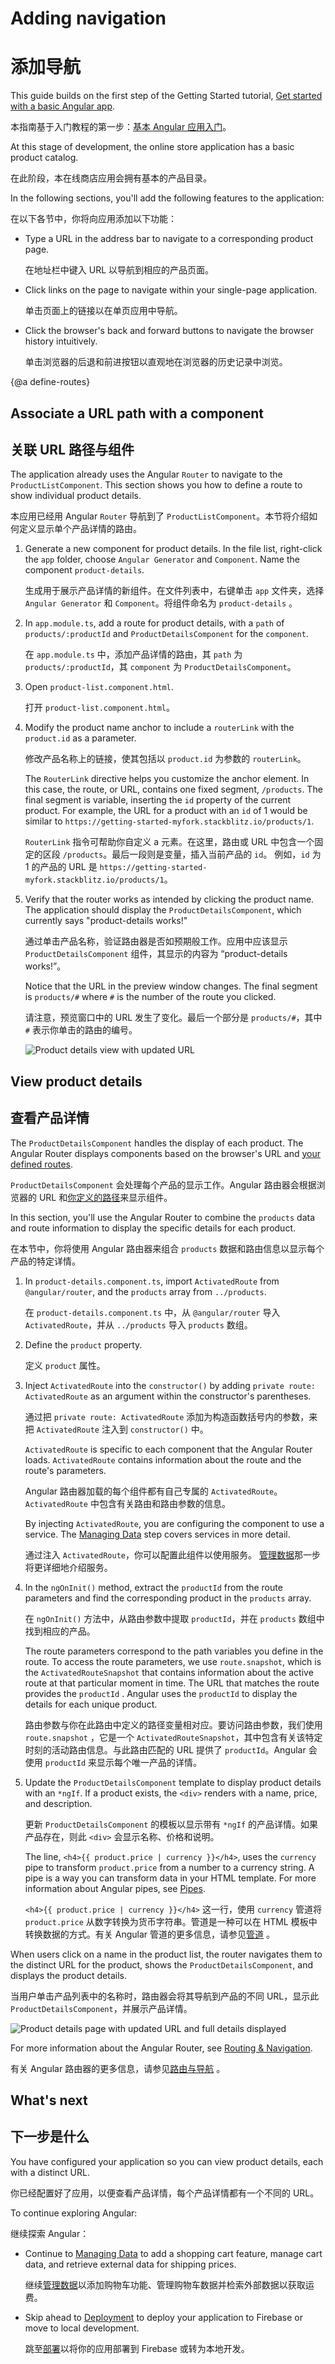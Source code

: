 # Adding navigation

# 添加导航

This guide builds on the first step of the Getting Started tutorial, [Get started with a basic Angular app](start "Get started with a basic Angular app").

本指南基于入门教程的第一步：[基本 Angular 应用入门](start "开始使用基本的 Angular 应用")。

At this stage of development, the online store application has a basic product catalog.

在此阶段，本在线商店应用会拥有基本的产品目录。

In the following sections, you'll add the following features to the application:

在以下各节中，你将向应用添加以下功能：

* Type a URL in the address bar to navigate to a corresponding product page.

  在地址栏中键入 URL 以导航到相应的产品页面。

* Click links on the page to navigate within your single-page application.

  单击页面上的链接以在单页应用中导航。

* Click the browser's back and forward buttons to navigate the browser history intuitively.

  单击浏览器的后退和前进按钮以直观地在浏览器的历史记录中浏览。

{@a define-routes}

## Associate a URL path with a component

## 关联 URL 路径与组件

The application already uses the Angular `Router` to navigate to the `ProductListComponent`.
This section shows you how to define a route to show individual product details.

本应用已经用 Angular `Router` 导航到了 `ProductListComponent`。本节将介绍如何定义显示单个产品详情的路由。

1. Generate a new component for product details.
    In the file list, right-click the `app` folder, choose `Angular Generator` and `Component`.
    Name the component `product-details`.

   生成用于展示产品详情的新组件。在文件列表中，右键单击 `app` 文件夹，选择 `Angular Generator` 和 `Component`。将组件命名为 `product-details` 。

1. In `app.module.ts`, add a route for product details, with a `path` of `products/:productId` and `ProductDetailsComponent` for the `component`.

   在 `app.module.ts` 中，添加产品详情的路由，其 `path` 为 `products/:productId`，其 `component` 为 `ProductDetailsComponent`。

    <code-example header="src/app/app.module.ts" path="getting-started/src/app/app.module.ts" region="product-details-route">
    </code-example>

1. Open `product-list.component.html`.

   打开 `product-list.component.html`。

1. Modify the product name anchor to include a `routerLink` with the `product.id` as a parameter.

   修改产品名称上的链接，使其包括以 `product.id` 为参数的 `routerLink`。

    <code-example header="src/app/product-list/product-list.component.html" path="getting-started/src/app/product-list/product-list.component.html" region="router-link">
    </code-example>

    The `RouterLink` directive helps you customize the anchor element.
    In this case, the route, or URL, contains one fixed segment, `/products`.
    The final segment is variable, inserting the `id` property of the current product.
    For example, the URL for a product with an `id` of 1 would be similar to `https://getting-started-myfork.stackblitz.io/products/1`.

   `RouterLink` 指令可帮助你自定义 a 元素。在这里，路由或 URL 中包含一个固定的区段 `/products`。最后一段则是变量，插入当前产品的 `id`。
    例如，`id` 为 1 的产品的 URL 是 `https://getting-started-myfork.stackblitz.io/products/1`。

 1. Verify that the router works as intended by clicking the product name.
    The application should display the `ProductDetailsComponent`, which currently says "product-details works!"

    通过单击产品名称，验证路由器是否如预期般工作。应用中应该显示 `ProductDetailsComponent` 组件，其显示的内容为 “product-details works!”。

    Notice that the URL in the preview window changes.
    The final segment is `products/#`  where `#` is the number of the route you clicked.

    请注意，预览窗口中的 URL 发生了变化。最后一个部分是 `products/#`，其中 `#` 表示你单击的路由的编号。

    <div class="lightbox">
      <img src="generated/images/guide/start/product-details-works.png" alt="Product details view with updated URL">
    </div>

## View product details

## 查看产品详情

The `ProductDetailsComponent` handles the display of each product.
The Angular Router displays components based on the browser's URL and [your defined routes](#define-routes).

`ProductDetailsComponent` 会处理每个产品的显示工作。Angular 路由器会根据浏览器的 URL 和[你定义的路径](#define-routes)来显示组件。

In this section, you'll use the Angular Router to combine the `products` data and route information to display the specific details for each product.

在本节中，你将使用 Angular 路由器来组合 `products` 数据和路由信息以显示每个产品的特定详情。

1. In `product-details.component.ts`, import `ActivatedRoute` from `@angular/router`, and the `products` array from `../products`.

   在 `product-details.component.ts` 中，从 `@angular/router` 导入 `ActivatedRoute`，并从 `../products` 导入 `products` 数组。

    <code-example header="src/app/product-details/product-details.component.ts" path="getting-started/src/app/product-details/product-details.component.1.ts" region="imports">
    </code-example>

1. Define the `product` property.

   定义 `product` 属性。

    <code-example header="src/app/product-details/product-details.component.ts" path="getting-started/src/app/product-details/product-details.component.1.ts" region="product-prop">
    </code-example>

1. Inject `ActivatedRoute` into the `constructor()` by adding `private route: ActivatedRoute` as an argument within the constructor's parentheses.

   通过把 `private route: ActivatedRoute` 添加为构造函数括号内的参数，来把 `ActivatedRoute` 注入到 `constructor()` 中。

    <code-example header="src/app/product-details/product-details.component.ts" path="getting-started/src/app/product-details/product-details.component.1.ts" region="props-methods">
    </code-example>

    `ActivatedRoute` is specific to each component that the Angular Router loads.
    `ActivatedRoute` contains information about the route and the route's parameters.

    Angular 路由器加载的每个组件都有自己专属的 `ActivatedRoute`。`ActivatedRoute` 中包含有关路由和路由参数的信息。

    By injecting `ActivatedRoute`, you are configuring the component to use a service.
    The [Managing Data](start/start-data "Try it: Managing Data") step covers services in more detail.

    通过注入 `ActivatedRoute`，你可以配置此组件以使用服务。 [管理数据](start/start-data "尝试一下：管理数据")那一步将更详细地介绍服务。

1. In the `ngOnInit()` method, extract the `productId` from the route parameters and find the corresponding product in the `products` array.

   在 `ngOnInit()` 方法中，从路由参数中提取 `productId`，并在 `products` 数组中找到相应的产品。

    <code-example path="getting-started/src/app/product-details/product-details.component.1.ts" header="src/app/product-details/product-details.component.ts" region="get-product">
    </code-example>

    The route parameters correspond to the path variables you define in the route.
    To access the route parameters, we use `route.snapshot`, which is the `ActivatedRouteSnapshot` that contains information about the active route at that particular moment in time.
    The URL that matches the route provides the `productId` .
    Angular uses the `productId` to display the details for each unique product.

    路由参数与你在此路由中定义的路径变量相对应。要访问路由参数，我们使用 `route.snapshot` ，它是一个 `ActivatedRouteSnapshot`，其中包含有关该特定时刻的活动路由信息。与此路由匹配的 URL 提供了 `productId`。Angular 会使用 `productId` 来显示每个唯一产品的详情。

1. Update the `ProductDetailsComponent` template to display product details with an `*ngIf`.
    If a product exists, the `<div>` renders with a name, price, and description.

   更新 `ProductDetailsComponent` 的模板以显示带有 `*ngIf` 的产品详情。如果产品存在，则此 `<div>` 会显示名称、价格和说明。

    <code-example header="src/app/product-details/product-details.component.html" path="getting-started/src/app/product-details/product-details.component.html" region="details">
    </code-example>

    The line, `<h4>{{ product.price | currency }}</h4>`, uses the `currency` pipe to transform `product.price` from a number to a currency string.
    A pipe is a way you can transform data in your HTML template.
    For more information about Angular pipes, see [Pipes](guide/pipes "Pipes").

    `<h4>{{ product.price | currency }}</h4>` 这一行，使用 `currency` 管道将 `product.price` 从数字转换为货币字符串。管道是一种可以在 HTML 模板中转换数据的方式。有关 Angular 管道的更多信息，请参见[管道](guide/pipes "管道") 。

When users click on a name in the product list, the router navigates them to the distinct URL for the product, shows the `ProductDetailsComponent`, and displays the product details.

当用户单击产品列表中的名称时，路由器会将其导航到产品的不同 URL，显示此 `ProductDetailsComponent`，并展示产品详情。

<div class="lightbox">
  <img src="generated/images/guide/start/product-details-routed.png" alt="Product details page with updated URL and full details displayed">
</div>

For more information about the Angular Router, see [Routing & Navigation](guide/router "Routing & Navigation guide").

有关 Angular 路由器的更多信息，请参见[路由与导航](guide/router "路由与导航指南") 。

## What's next

## 下一步是什么

You have configured your application so you can view product details, each with a distinct URL.

你已经配置好了应用，以便查看产品详情，每个产品详情都有一个不同的 URL。

To continue exploring Angular:

继续探索 Angular：

* Continue to [Managing Data](start/start-data "Try it: Managing Data") to add a shopping cart feature, manage cart data, and retrieve external data for shipping prices.

  继续[管理数据](start/start-data "尝试一下：管理数据")以添加购物车功能、管理购物车数据并检索外部数据以获取运费。

* Skip ahead to [Deployment](start/start-deployment "Try it: Deployment") to deploy your application to Firebase or move to local development.

  跳至[部署](start/start-deployment "试试看：部署")以将你的应用部署到 Firebase 或转为本地开发。

